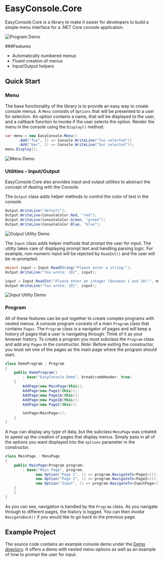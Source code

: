 # EasyConsole.Core
EasyConsole.Core is a library to make it easier for developers to build a simple menu interface for a .NET Core console application.

![Program Demo](https://i.imgur.com/Hlc2QoI.gif)

###Features
* Automatically numbered menus
* Fluent creation of menus
* Input/Output helpers

## Quick Start
### Menu
The base functionality of the library is to provide an easy way to create console menus. A `Menu` consists of `Options` that will be presented to a user for selection. An option contains a name, that will be displayed to the user, and a callback function to invoke if the user selects the option. Render the menu in the console using the `Display()` method.

```c#
var menu = new EasyConsole.Menu()
      .Add("foo", () => Console.WriteLine("foo selected"))
      .Add("bar", () => Console.WriteLine("bar selected"));
menu.Display();
```
![Menu Demo](http://i.imgur.com/GXeYOm0.png)

### Utilities - Input/Output
EasyConsole.Core also provides input and output utilities to abstract the concept of dealing with the Console.

The `Output` class adds helper methods to control the color of text in the console.
```c#
Output.WriteLine("default");
Output.WriteLine(ConsoleColor.Red, "red");
Output.WriteLine(ConsoleColor.Green, "green");
Output.WriteLine(ConsoleColor.Blue, "blue");
```
![Output Utility Demo](http://i.imgur.com/tfeS18X.png)

The `Input` class adds helper methods that prompt the user for input. The utility takes care of displaying prompt text and handling parsing logic. For example, non-numeric input will be rejected by `ReadInt()` and the user will be re-prompted.
```c#
object input = Input.ReadString("Please enter a string:");
Output.WriteLine("You wrote: {0}", input);

input = Input.ReadInt("Please enter an integer (between 1 and 10):", min: 1, max: 10);
Output.WriteLine("You wrote: {0}", input);
```
![Input Utility Demo](http://i.imgur.com/NLIr0mY.png)

### Program
All of these features can be put together to create complex programs with nested menus. A console program consists of a main `Program` class that contains `Pages`. The `Program` class is a navigator of pages and will keep a history of pages that a user is navigating through. Think of it as your browser history. To create a program you must subclass the `Program` class and add any `Pages` in the constructor. _Note_: Before exiting the constructor, you must set one of the pages as the _main_ page where the program should start.

```c#
class DemoProgram : Program
{
    public DemoProgram()
        : base("EasyConsole Demo", breadcrumbHeader: true)
    {
        AddPage(new MainPage(this));
        AddPage(new Page1(this));
        AddPage(new Page1A(this));
        AddPage(new Page1B(this));
        AddPage(new Page2(this));

        SetPage<MainPage>();
    }
}
```
A `Page` can display any type of data, but the subclass `MenuPage` was created to speed up the creation of pages that display menus. Simply pass in all of the options you want displayed into the `options` parameter in the constructor.

```c#
class MainPage : MenuPage
{
    public MainPage(Program program)
        : base("Main Page", program,
              new Option("Page 1", () => program.NavigateTo<Page1>()),
              new Option("Page 2", () => program.NavigateTo<Page2>()),
              new Option("Input", () => program.NavigateTo<InputPage>()))
    {
    }
}
```

As you can see, navigation is handled by the `Program` class. As you navigate through to different pages, the history is logged. You can then invoke `NavigateBack()` if you would like to go back to the previous page.

## Example Project
The source code contains an example console demo under the [Demo directory](https://github.com/jimtsikos/EasyConsole.Core/tree/master/EasyConsole.Core.Demo). It offers a demo with nested menu options as well as an example of how to prompt the user for input.

